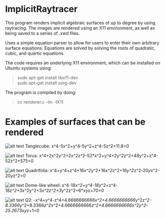 # ImplicitRaytracer
This program renders implicit algebraic surfaces of up to degree by using raytracing. The images are rendered using an X11 environment, as well as being saved to a series of .xwd files. 

Uses a simple equation parser to allow for users to enter their own arbitrary surface equations. Equations are solved by solving the roots of quadratic, cubic, and quartic equations.

The code requires an underlying X11 environment, which can be installed on Ubuntu systems using:
  >sudo  apt-get  install  libx11-dev     
  >sudo  apt-get  install  xorg-dev

The program is compiled by doing:
  >cc renderer.c -lm -lX11
 
 # Examples of surfaces that can be rendered 
 ![alt text](https://i.imgur.com/rlY3oqY.png)
 Tanglecube: x^4-5x^2+y^4-5y^2+z^4-5z^2+11.8=0
 
 ![alt text](https://i.imgur.com/rlY3oqY.png)
 Torus: x^4+2x^2y^2+2x^2z^2-52*x^2+y^4+2y^2z^2+48y^2+z^4-52z^2+575=0
 
  
 ![alt text](https://i.imgur.com/0MUS24b.png)
 Quadrifolia: x^4+y^4+z^4+16*x^2*y^2+16*x^2*z^2+16*y^2*z^2-20*y*x^2-20*y*z^2=0
 
 
 ![alt text](https://i.imgur.com/Mz4zVnI.png)
 Dome-like wheel: x^4-18*x^2+y^4-18*y^2+z^4-18*z^2+3*x^2y^2+3*x^2z^2+3*y^2z^2+6*xyz+70=0
 
 
 ![alt text](https://i.imgur.com/M5MCtnD.png)
 Q2: -x^4+y^4-z^4+4.6666666666*x^2+4.6666666666*y^2*z^2-8.3366*y^2+8.3366*z^2*x^2+4.6666666666*z^2+4.6666666666*x^2*y^2-25.2673*x*y*z+1=0
 
 
 

